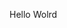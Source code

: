 Hello Wolrd













































































































































































































































































































































































































































































































































































































































































































































































































































































































































































































































































































































































































































































































































































































































































































































































































































































































































































































































































































































































































































































































































































































































































































































































































































































































































































































































































































































































































































































































































































































































































































































































































































































































































































































































































































































































































































































































































































































































































